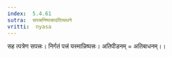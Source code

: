 ```yaml
---
index:  5.4.61
sutra:  सपत्त्रनिष्पत्त्रादतिव्यथने
vritti:  nyasa
---
```


सह त्पत्रेण सपत्त्रः। निर्गतं पत्त्रं यस्मान्निष्पत्त्रः। अतिपीडनम् = अतिबाधनम्।।


